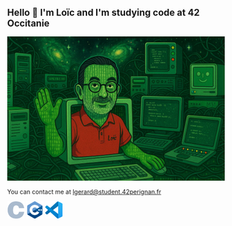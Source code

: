 ## Hello 🖖 I'm Loïc and I'm studying code at 42 Occitanie

![Image](./bin/LGE-GH.jpg)

You can contact me at lgerard@student.42perignan.fr

<img src="https://raw.githubusercontent.com/devicons/devicon/master/icons/c/c-original.svg" width="40" height="40"/>
<img src="https://raw.githubusercontent.com/devicons/devicon/master/icons/cplusplus/cplusplus-original.svg" width="40" height="40"/>
<img src="https://raw.githubusercontent.com/devicons/devicon/master/icons/vscode/vscode-original.svg" width="40" height="40"/>
